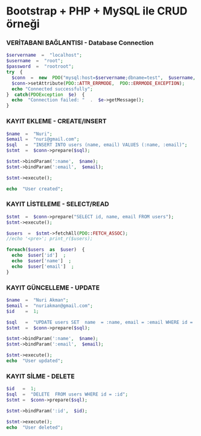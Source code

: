 
# Bootstrap + PHP + MySQL ile CRUD örneği


### VERİTABANI BAĞLANTISI - Database Connection
```PHP
$servername  =  "localhost";
$username  =  "root";
$password  =  "rootroot";
try  {
  $conn  =  new  PDO("mysql:host=$servername;dbname=test",  $username,  $password);
  $conn->setAttribute(PDO::ATTR_ERRMODE,  PDO::ERRMODE_EXCEPTION);
  echo "Connected successfully";
}  catch(PDOException  $e)  {
  echo  "Connection failed: "  .  $e->getMessage();
}
```  

### KAYIT EKLEME - CREATE/INSERT
```PHP
$name  =  "Nuri";
$email =  "nuri@gmail.com";
$sql   =  "INSERT INTO users (name, email) VALUES (:name, :email)";
$stmt  =  $conn->prepare($sql);

$stmt->bindParam(':name',  $name);
$stmt->bindParam(':email',  $email);

$stmt->execute();

echo  "User created";
```
  
 ### KAYIT LİSTELEME - SELECT/READ
```PHP
$stmt  =  $conn->prepare("SELECT id, name, email FROM users");
$stmt->execute();

$users  =  $stmt->fetchAll(PDO::FETCH_ASSOC);
//echo '<pre>'; print_r($users);

foreach($users  as  $user)  {
  echo  $user['id']  ;
  echo  $user['name']  ;
  echo  $user['email']  ;
}
```
  
### KAYIT GÜNCELLEME - UPDATE
```PHP
$name  =  "Nuri Akman";
$email =  "nuriakman@gmail.com";
$id    =  1;

$sql   =  "UPDATE users SET  name  = :name, email = :email WHERE id = :id";
$stmt  =  $conn->prepare($sql);

$stmt->bindParam(':name',  $name);
$stmt->bindParam(':email',  $email);

$stmt->execute();
echo  "User updated";
```
  
  ### KAYIT SİLME - DELETE
```PHP
$id   =  1;
$sql  =  "DELETE  FROM users WHERE id = :id";
$stmt =  $conn->prepare($sql);

$stmt->bindParam(':id',  $id);

$stmt->execute();
echo  "User deleted";
```

